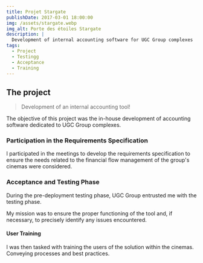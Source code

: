 ```yaml
---
title: Projet Stargate
publishDate: 2017-03-01 18:00:00
img: /assets/stargate.webp
img_alt: Porte des étoiles Stargate
description: |
  Development of internal accounting software for UGC Group complexes
tags:
  - Project
  - Testingg
  - Acceptance
  - Training
---
```


## The project

> Development of an internal accounting tool!

The objective of this project was the in-house development of accounting software dedicated to UGC Group complexes.

### Participation in the Requirements Specification

I participated in the meetings to develop the requirements specification to ensure the needs related to the financial flow management of the group's cinemas were considered.

### Acceptance and Testing Phase

During the pre-deployment testing phase, UGC Group entrusted me with the testing phase.

My mission was to ensure the proper functioning of the tool and, if necessary, to precisely identify any issues encountered.

#### User Training

I was then tasked with training the users of the solution within the cinemas.
Conveying processes and best practices.